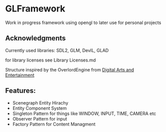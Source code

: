 # GLFramework

Work in progress framework using opengl to later use for personal projects

## Acknowledgments
Currently used libraries: SDL2, GLM, DevIL, GLAD

for library licenses see Library Licenses.md

Structure inspired by the OverlordEngine from [Digital Arts and Entertainment](http://www.digitalartsandentertainment.be/)

## Features:
* Scenegraph Entity Hirachy 
* Entity Component System 
* Singleton Pattern for things like WINDOW, INPUT, TIME, CAMERA etc 
* Observer Pattern for input 
* Factory Pattern for Content Managment 
